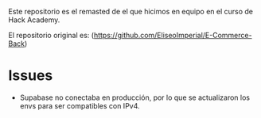 Este repositorio es el remasted de el que hicimos en equipo
en el curso de Hack Academy.

El repositorio original es: (https://github.com/EliseoImperial/E-Commerce-Back)

# Issues

- Supabase no conectaba en producción, por lo que se actualizaron los envs para ser compatibles con IPv4.
